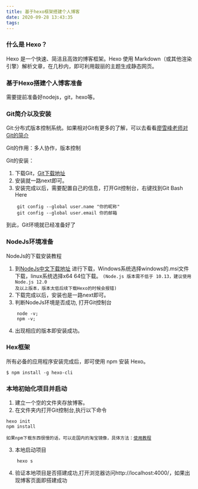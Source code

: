 ```yaml
---
title: 基于hexo框架搭建个人博客
date: 2020-09-28 13:43:35
tags:
---
```

### 什么是 Hexo？
Hexo 是一个快速、简洁且高效的博客框架。Hexo 使用 Markdown（或其他渲染引擎）解析文章，在几秒内，即可利用靓丽的主题生成静态网页。


### 基于Hexo搭建个人博客准备
需要提前准备好nodejs，git，hexo等。

### Git简介以及安装

Git:分布式版本控制系统。如果相对Git有更多的了解，可以去看看[廖雪峰老师对Git的简介](https://www.liaoxuefeng.com/wiki/896043488029600/896067008724000)

Git的作用：多人协作，版本控制

Git的安装：

1. 下载Git，[Git下载地址](https://git-scm.com/download/win)
2. 安装就一路next即可。
3. 安装完成以后，需要配置自己的信息，打开Git控制台，右键找到Git Bash Here

```
    git config --global user.name "你的昵称"
    git config --global user.email 你的邮箱
```

到此，Git环境就已经准备好了

### NodeJs环境准备
NodeJs的下载安装教程
1. 到[NodeJs中文下载地址](http://nodejs.cn/download/) 进行下载，Windows系统选择windows的.msi文件下载，linux系统选择x64 64位下载。
<code>(Node.js 版本需不低于 10.13，建议使用 Node.js 12.0 及以上版本，版本太低后续下载Hexo的时候会报错)</code>
2. 下载完成以后，安装也是一路next即可。
3. 判断NodeJs环境是否成功, 打开Git控制台

```
    node -v;
    npm -v;
```
4. 出现相应的版本即安装成功。

### Hex框架
所有必备的应用程序安装完成后，即可使用 npm 安装 Hexo。
```
$ npm install -g hexo-cli
```

### 本地初始化项目并启动

1. 建立一个空的文件夹存放博客。
2. 在文件夹内打开Git控制台,执行以下命令
```
hexo init
npm install
```
<code>如果npm下载东西很慢的话，可以走国内的淘宝镜像，具体方法：[使用教程](https://www.cnblogs.com/haozehua/p/10523690.html)</code>

3. 本地启动项目
```
    hexo s
```
4. 验证本地项目是否搭建成功,打开浏览器访问http://localhost:4000/，如果出现博客页面即搭建成功
